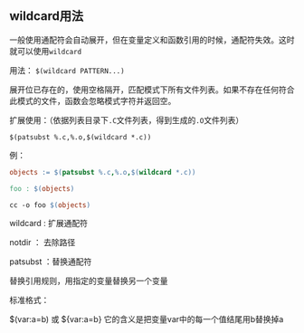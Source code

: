 ## wildcard用法

一般使用通配符会自动展开，但在变量定义和函数引用的时候，通配符失效。这时就可以使用`wildcard`

用法： `$(wildcard PATTERN...)`

展开位已存在的，使用空格隔开，匹配模式下所有文件列表。如果不存在任何符合此模式的文件，函数会忽略模式字符并返回空。

扩展使用：（依据列表目录下`.C`文件列表，得到生成的`.O`文件列表）

`$(patsubst %.c,%.o,$(wildcard *.c))`

例：

```makefile
objects := $(patsubst %.c,%.o,$(wildcard *.c))

foo : $(objects)

cc -o foo $(objects)

```

wildcard : 扩展通配符

notdir ： 去除路径

patsubst ：替换通配符

替换引用规则，用指定的变量替换另一个变量

标准格式：

$(var:a=b) 或 ${var:a=b}
它的含义是把变量var中的每一个值结尾用b替换掉a

